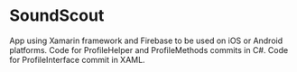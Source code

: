 # SoundScout
App using Xamarin framework and Firebase to be used on iOS or Android platforms.
Code for ProfileHelper and ProfileMethods commits in C#.
Code for ProfileInterface commit in XAML.

